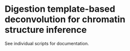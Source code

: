 # Digestion template-based deconvolution for chromatin structure inference

See individual scripts for documentation.
